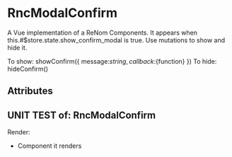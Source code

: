 # RncModalConfirm

A Vue implementation of a ReNom Components.
It appears when this.#$store.state.show_confirm_modal is true.
Use mutations to show and hide it.

To show: showConfirm({ message:${string} , callback:${function} })
To hide: hideConfirm()




## Attributes

## UNIT TEST of: RncModalConfirm

Render:
- Component it renders
